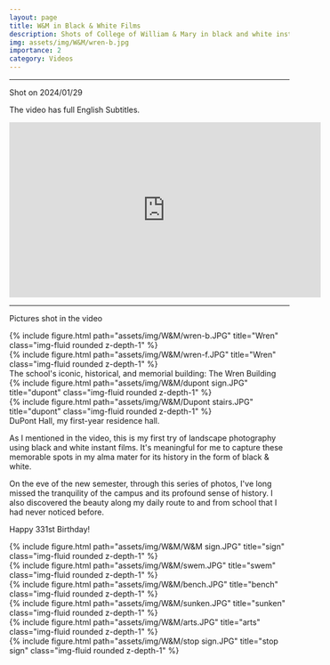 ```yaml
---
layout: page
title: W&M in Black & White Films
description: Shots of College of William & Mary in black and white instant film.
img: assets/img/W&M/wren-b.jpg
importance: 2
category: Videos
---
```

---
Shot on 2024/01/29

The video has full English Subtitles.


<div class="iframe-container">
    <iframe width="560" height="315" src="https://www.youtube.com/embed/ofn6LAgmGl4?si=SjCi9xWFYfEGYcGU" title="YouTube video player" frameborder="0" allow="accelerometer; autoplay; clipboard-write; encrypted-media; gyroscope; picture-in-picture; web-share" allowfullscreen></iframe>
</div>

---
Pictures shot in the video

<div class="row">
    <div class="col-sm-8 mt-3 mt-md-0 mx-auto">
        {% include figure.html path="assets/img/W&M/wren-b.JPG" title="Wren" class="img-fluid rounded z-depth-1" %}
    </div>
    <div class="col-sm-4 mt-3 mt-md-0 mx-auto">
        {% include figure.html path="assets/img/W&M/wren-f.JPG" title="Wren" class="img-fluid rounded z-depth-1" %}
    </div>
</div>
<div class="caption">
    The school's iconic, historical, and memorial building: The Wren Building 
</div>

<div class="row">
    <div class="col-sm-8 mt-3 mt-md-0 mx-auto">
        {% include figure.html path="assets/img/W&M/dupont sign.JPG" title="dupont" class="img-fluid rounded z-depth-1" %}
    </div>
    <div class="col-sm-4 mt-3 mt-md-0 mx-auto">
        {% include figure.html path="assets/img/W&M/Dupont stairs.JPG" title="dupont" class="img-fluid rounded z-depth-1" %}
    </div>
</div>
<div class="caption">
    DuPont Hall, my first-year residence hall.
</div>

As I mentioned in the video, this is my first try of landscape photography using black and white instant films. It's meaningful for me to capture these memorable spots in my alma mater for its history in the form of black & white.

On the eve of the new semester, through this series of photos, I've long missed the tranquility of the campus and its profound sense of history. I also discovered the beauty along my daily route to and from school that I had never noticed before.

Happy 331st Birthday!

<div class="row">
    <div class="col-sm-8 mt-3 mt-md-0 mx-auto">
        {% include figure.html path="assets/img/W&M/W&M sign.JPG" title="sign" class="img-fluid rounded z-depth-1" %}
    </div>
    <div class="col-sm-4 mt-3 mt-md-0 mx-auto">
        {% include figure.html path="assets/img/W&M/swem.JPG" title="swem" class="img-fluid rounded z-depth-1" %}
    </div>
    <div class="col-sm-4 mt-3 mt-md-0 mx-auto">
        {% include figure.html path="assets/img/W&M/bench.JPG" title="bench" class="img-fluid rounded z-depth-1" %}
    </div>
    <div class="col-sm-8 mt-3 mt-md-0 mx-auto">
        {% include figure.html path="assets/img/W&M/sunken.JPG" title="sunken" class="img-fluid rounded z-depth-1" %}
    </div>
    <div class="col-sm-8 mt-3 mt-md-0 mx-auto">
        {% include figure.html path="assets/img/W&M/arts.JPG" title="arts" class="img-fluid rounded z-depth-1" %}
    </div>
    <div class="col-sm-4 mt-3 mt-md-0 mx-auto">
        {% include figure.html path="assets/img/W&M/stop sign.JPG" title="stop sign" class="img-fluid rounded z-depth-1" %}
    </div>
</div>
